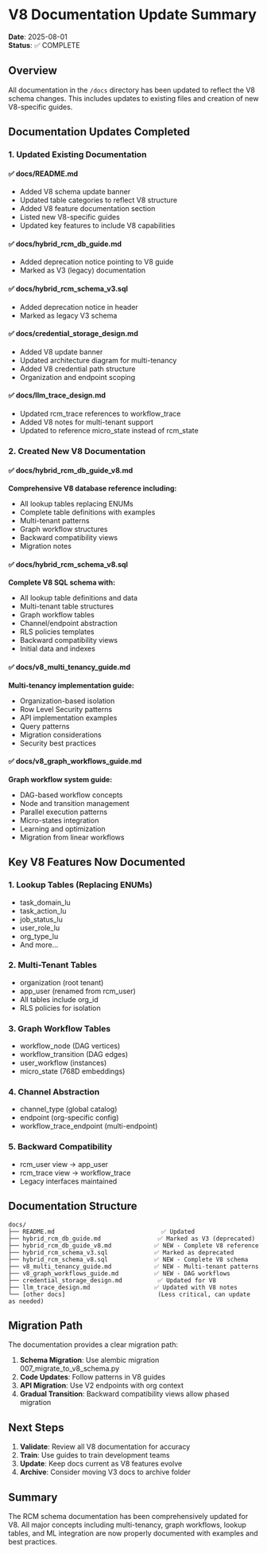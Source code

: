 # V8 Documentation Update Summary

**Date**: 2025-08-01  
**Status**: ✅ COMPLETE

## Overview

All documentation in the `/docs` directory has been updated to reflect the V8 schema changes. This includes updates to existing files and creation of new V8-specific guides.

## Documentation Updates Completed

### 1. Updated Existing Documentation

#### ✅ docs/README.md
- Added V8 schema update banner
- Updated table categories to reflect V8 structure
- Added V8 feature documentation section
- Listed new V8-specific guides
- Updated key features to include V8 capabilities

#### ✅ docs/hybrid_rcm_db_guide.md
- Added deprecation notice pointing to V8 guide
- Marked as V3 (legacy) documentation

#### ✅ docs/hybrid_rcm_schema_v3.sql
- Added deprecation notice in header
- Marked as legacy V3 schema

#### ✅ docs/credential_storage_design.md
- Added V8 update banner
- Updated architecture diagram for multi-tenancy
- Added V8 credential path structure
- Organization and endpoint scoping

#### ✅ docs/llm_trace_design.md
- Updated rcm_trace references to workflow_trace
- Added V8 notes for multi-tenant support
- Updated to reference micro_state instead of rcm_state

### 2. Created New V8 Documentation

#### ✅ docs/hybrid_rcm_db_guide_v8.md
**Comprehensive V8 database reference including:**
- All lookup tables replacing ENUMs
- Complete table definitions with examples
- Multi-tenant patterns
- Graph workflow structures
- Backward compatibility views
- Migration notes

#### ✅ docs/hybrid_rcm_schema_v8.sql
**Complete V8 SQL schema with:**
- All lookup table definitions and data
- Multi-tenant table structures
- Graph workflow tables
- Channel/endpoint abstraction
- RLS policies templates
- Backward compatibility views
- Initial data and indexes

#### ✅ docs/v8_multi_tenancy_guide.md
**Multi-tenancy implementation guide:**
- Organization-based isolation
- Row Level Security patterns
- API implementation examples
- Query patterns
- Migration considerations
- Security best practices

#### ✅ docs/v8_graph_workflows_guide.md
**Graph workflow system guide:**
- DAG-based workflow concepts
- Node and transition management
- Parallel execution patterns
- Micro-states integration
- Learning and optimization
- Migration from linear workflows

## Key V8 Features Now Documented

### 1. Lookup Tables (Replacing ENUMs)
- task_domain_lu
- task_action_lu
- job_status_lu
- user_role_lu
- org_type_lu
- And more...

### 2. Multi-Tenant Tables
- organization (root tenant)
- app_user (renamed from rcm_user)
- All tables include org_id
- RLS policies for isolation

### 3. Graph Workflow Tables
- workflow_node (DAG vertices)
- workflow_transition (DAG edges)
- user_workflow (instances)
- micro_state (768D embeddings)

### 4. Channel Abstraction
- channel_type (global catalog)
- endpoint (org-specific config)
- workflow_trace_endpoint (multi-endpoint)

### 5. Backward Compatibility
- rcm_user view → app_user
- rcm_trace view → workflow_trace
- Legacy interfaces maintained

## Documentation Structure

```
docs/
├── README.md                              ✅ Updated
├── hybrid_rcm_db_guide.md                ✅ Marked as V3 (deprecated)
├── hybrid_rcm_db_guide_v8.md            ✅ NEW - Complete V8 reference
├── hybrid_rcm_schema_v3.sql             ✅ Marked as deprecated
├── hybrid_rcm_schema_v8.sql             ✅ NEW - Complete V8 schema
├── v8_multi_tenancy_guide.md            ✅ NEW - Multi-tenant patterns
├── v8_graph_workflows_guide.md          ✅ NEW - DAG workflows
├── credential_storage_design.md          ✅ Updated for V8
├── llm_trace_design.md                  ✅ Updated with V8 notes
└── [other docs]                          (Less critical, can update as needed)
```

## Migration Path

The documentation provides a clear migration path:

1. **Schema Migration**: Use alembic migration 007_migrate_to_v8_schema.py
2. **Code Updates**: Follow patterns in V8 guides
3. **API Migration**: Use V2 endpoints with org context
4. **Gradual Transition**: Backward compatibility views allow phased migration

## Next Steps

1. **Validate**: Review all V8 documentation for accuracy
2. **Train**: Use guides to train development teams
3. **Update**: Keep docs current as V8 features evolve
4. **Archive**: Consider moving V3 docs to archive folder

## Summary

The RCM schema documentation has been comprehensively updated for V8. All major concepts including multi-tenancy, graph workflows, lookup tables, and ML integration are now properly documented with examples and best practices.